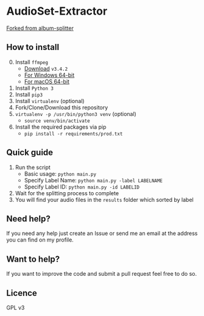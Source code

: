 # AudioSet-Extractor

[Forked from album-splitter](https://github.com/crisbal/album-splitter)

## How to install

0. Install `ffmpeg`
    * [Download](http://ffmpeg.org/releases/ffmpeg-3.4.2.tar.bz2) `v3.4.2`
    * [For Windows 64-bit](https://ffmpeg.zeranoe.com/builds/win64/static/ffmpeg-20180227-fa0c9d6-win64-static.zip)
    * [For macOS 64-bit](https://ffmpeg.zeranoe.com/builds/macos64/static/ffmpeg-20180227-fa0c9d6-macos64-static.zip)
1. Install ```Python 3```
2. Install ```pip3```
3. Install ```virtualenv``` (optional)
4. Fork/Clone/Download this repository
5. ```virtualenv -p /usr/bin/python3 venv``` (optional)
    * ```source venv/bin/activate```
6. Install the required packages via pip
    * ```pip install -r requirements/prod.txt```

## Quick guide

1. Run the script
    * Basic usage: ```python main.py```
    * Specify Label Name: ```python main.py -label LABELNAME```
    * Specify Label ID: ```python main.py -id LABELID```
2. Wait for the splitting process to complete
3. You will find your audio files in the `results` folder which sorted by label

## Need help?

If you need any help just create an Issue or send me an email at the address you can find on my profile.

## Want to help?

If you want to improve the code and submit a pull request feel free to do so.

## Licence

GPL v3


